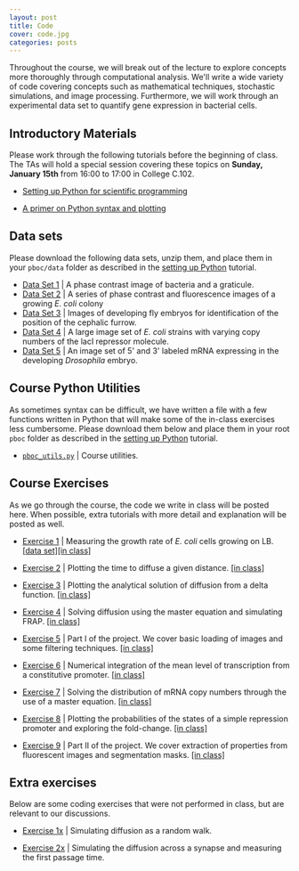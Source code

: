 ```yaml
---
layout: post
title: Code
cover: code.jpg
categories: posts
---
```


Throughout the course, we will break out of the lecture to explore concepts more thoroughly through computational analysis. We'll write a wide variety of code covering concepts such as mathematical techniques, stochastic simulations, and image processing. Furthermore, we will work through an experimental data set to quantify gene expression in bacterial cells.

## Introductory Materials
Please work through the following tutorials before the beginning of class. The TAs will hold a special session covering these topics on **Sunday, January 15th** from 16:00 to 17:00 in College C.102.

* [Setting up Python for scientific programming](../../../../code/html/setting_up_python.html)

* [A primer on Python syntax and plotting](../../../../code/html/python_syntax_and_plotting.html)


## Data sets

Please download the following data sets, unzip them, and place them in your `pboc/data` folder as described in the [setting up Python](../../../../code/html/setting_up_python.html) tutorial.

* [Data Set 1](http://www.rpgroup.caltech.edu/course_data/sizing_up_ecoli.zip) \| A phase contrast image of bacteria and a graticule.
* [Data Set 2](http://www.rpgroup.caltech.edu/course_data/ecoli_growth.zip) \| A series of phase contrast and fluorescence images of a growing *E. coli* colony
* [Data Set 3](http://www.rpgroup.caltech.edu/course_data/french_flag.zip) \| Images of developing fly embryos for identification of the position of the cephalic furrow.
* [Data Set 4](http://www.rpgroup.caltech.edu/course_data/lacI_titration.zip) \| A large image set of *E. coli* strains with varying copy numbers of the lacI repressor molecule.
* [Data Set 5](http://www.rpgroup.caltech.edu/course_data/fly_elongation.zip)
    \| An image set of 5' and 3' labeled mRNA expressing in the developing
    *Drosophila* embryo.

## Course Python Utilities
As sometimes syntax can be difficult, we have written a file with a few functions written in Python that will make some of the in-class exercises less cumbersome. Please download them below and place them in your root `pboc` folder as described in the [setting up Python](../../../../code/html/setting_up_python.html) tutorial.

* [`pboc_utils.py`](../../../../code/pboc_utils.py) \| Course utilities.

## Course Exercises
As we go through the course, the code we write in class will be posted here. When possible, extra tutorials with more detail and explanation will be posted as well.

* [Exercise 1](../../../../code/ecoli_growth_fluorescence.py) \| Measuring the
    growth rate of *E. coli* cells growing on LB. [\[data
    set\]](https://www.rpgroup.caltech.edu/course_data/ecoli_growth.zip)[\[in
    class\]](../../../../code/inclass/ecoli_growth_in_class.py)

* [Exercise 2](../../../../code/time_to_diffuse.py) \| Plotting the time to
    diffuse a given distance. [\[in
    class\]](../../../../code/inclass/time_to_diffuse_in_class.py)

* [Exercise 3](../../../../code/analytical_diffusion_equation.py) \| Plotting the
    analytical solution of diffusion from a delta function. [\[in
    class\]](../../../../code/inclass/analytical_diffusion_in_class.py)

* [Exercise 4](../../../../code/master_equation_diffusion.py) \| Solving
    diffusion using the master equation and simulating FRAP. [\[in
    class\]](../../../../code/inclass/master_equation_diffusion_in_class.py)

* [Exercise 5](../../../../code/project_pt1_filtering.py) \| Part I of the
    project. We cover basic loading of images and some filtering techniques.
    [\[in class\]](../../../../code/inclass/project_part1_in_class.py)

* [Exercise 6](../../../../code/constitutive_expression.py) \| Numerical integration of the mean level of transcription from a constitutive promoter. [\[in class\]](../../../../code/inclass/constitutive_expression_in_class.py)

* [Exercise 7](../../../../code/master_equation_constitutive_expression.py) \|
Solving the distribution of mRNA copy numbers through the use of a master equation. [\[in class\]](../../../../code/inclass/master_equation_constitutive_in_class.py)

* [Exercise 8](../../../../code/plotting_pbound_repressor.py) \| Plotting the probabilities of the states of a simple repression promoter and exploring the fold-change. [\[in class\]](../../../../code/inclass/plotting_probabilities_repressor_in_class.py)

* [Exercise 9](../../../../code/project_pt2_measurement.py) \| Part II of the project. We cover extraction of properties from fluorescent images and segmentation masks. [\[in class\]](../../../../code/inclass/project_part2_in_class.py)

## Extra exercises
Below are some coding exercises that were not performed in class, but are
relevant to our discussions.

* [Exercise 1x](../../../../code/stochastic_diffusion_simulation.py) \| Simulating diffusion as a random walk.

* [Exercise 2x](../../../../code/diffusion_across_a_synapse.py) \| Simulating the diffusion across a synapse and measuring the first passage time.
